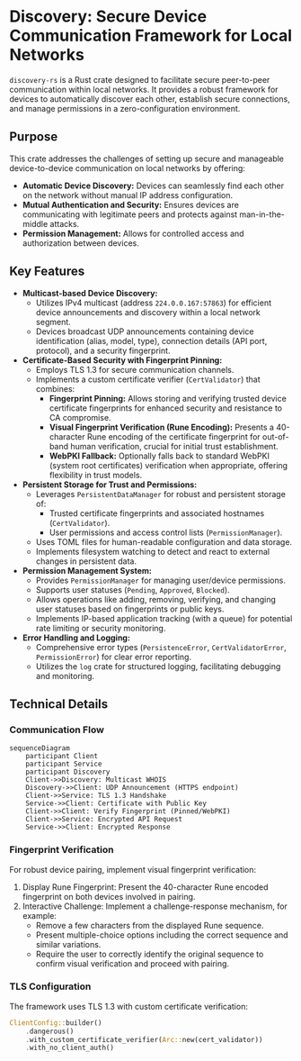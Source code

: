 # Discovery: Secure Device Communication Framework for Local Networks

`discovery-rs` is a Rust crate designed to facilitate secure peer-to-peer communication within local networks. It provides a robust framework for devices to automatically discover each other, establish secure connections, and manage permissions in a zero-configuration environment.

## Purpose

This crate addresses the challenges of setting up secure and manageable device-to-device communication on local networks by offering:

- **Automatic Device Discovery:** Devices can seamlessly find each other on the network without manual IP address configuration.
- **Mutual Authentication and Security:** Ensures devices are communicating with legitimate peers and protects against man-in-the-middle attacks.
- **Permission Management:** Allows for controlled access and authorization between devices.

## Key Features

- **Multicast-based Device Discovery:**
  - Utilizes IPv4 multicast (address `224.0.0.167:57863`) for efficient device announcements and discovery within a local network segment.
  - Devices broadcast UDP announcements containing device identification (alias, model, type), connection details (API port, protocol), and a security fingerprint.
- **Certificate-Based Security with Fingerprint Pinning:**
  - Employs TLS 1.3 for secure communication channels.
  - Implements a custom certificate verifier (`CertValidator`) that combines:
    - **Fingerprint Pinning:** Allows storing and verifying trusted device certificate fingerprints for enhanced security and resistance to CA compromise.
    - **Visual Fingerprint Verification (Rune Encoding):** Presents a 40-character Rune encoding of the certificate fingerprint for out-of-band human verification, crucial for initial trust establishment.
    - **WebPKI Fallback:** Optionally falls back to standard WebPKI (system root certificates) verification when appropriate, offering flexibility in trust models.
- **Persistent Storage for Trust and Permissions:**
  - Leverages `PersistentDataManager` for robust and persistent storage of:
    - Trusted certificate fingerprints and associated hostnames (`CertValidator`).
    - User permissions and access control lists (`PermissionManager`).
  - Uses TOML files for human-readable configuration and data storage.
  - Implements filesystem watching to detect and react to external changes in persistent data.
- **Permission Management System:**
  - Provides `PermissionManager` for managing user/device permissions.
  - Supports user statuses (`Pending`, `Approved`, `Blocked`).
  - Allows operations like adding, removing, verifying, and changing user statuses based on fingerprints or public keys.
  - Implements IP-based application tracking (with a queue) for potential rate limiting or security monitoring.
- **Error Handling and Logging:**
  - Comprehensive error types (`PersistenceError`, `CertValidatorError`, `PermissionError`) for clear error reporting.
  - Utilizes the `log` crate for structured logging, facilitating debugging and monitoring.

## Technical Details

### Communication Flow

```mermaid
sequenceDiagram
    participant Client
    participant Service
    participant Discovery
    Client->>Discovery: Multicast WHOIS
    Discovery->>Client: UDP Announcement (HTTPS endpoint)
    Client->>Service: TLS 1.3 Handshake
    Service->>Client: Certificate with Public Key
    Client->>Client: Verify Fingerprint (Pinned/WebPKI)
    Client->>Service: Encrypted API Request
    Service->>Client: Encrypted Response
```

### Fingerprint Verification

For robust device pairing, implement visual fingerprint verification:
1. Display Rune Fingerprint: Present the 40-character Rune encoded fingerprint on both devices involved in pairing.
2. Interactive Challenge: Implement a challenge-response mechanism, for example:
    * Remove a few characters from the displayed Rune sequence.
    * Present multiple-choice options including the correct sequence and similar variations.
    * Require the user to correctly identify the original sequence to confirm visual verification and proceed with pairing.

### TLS Configuration

The framework uses TLS 1.3 with custom certificate verification:

```rust
ClientConfig::builder()
    .dangerous()
    .with_custom_certificate_verifier(Arc::new(cert_validator))
    .with_no_client_auth()
```
